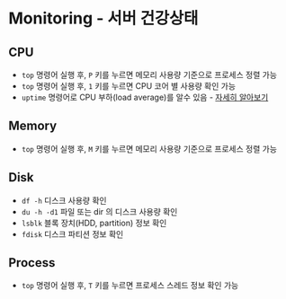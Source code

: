 # Monitoring - 서버 건강상태

## CPU

- `top` 명령어 실행 후, `P` 키를 누르면 메모리 사용량 기준으로 프로세스 정렬 가능
- `top` 명령어 실행 후, `1` 키를 누르면 CPU 코어 별 사용량 확인 가능
- `uptime` 명령어로 CPU 부하(load average)를 알수 있음 - [자세히 알아보기](/docs/uptime.md)

## Memory

- `top` 명령어 실행 후, `M` 키를 누르면 메모리 사용량 기준으로 프로세스 정렬 가능

## Disk

- `df -h` 디스크 사용량 확인
- `du -h -d1` 파일 또는 dir 의 디스크 사용량 확인
- `lsblk` 블록 장치(HDD, partition) 정보 확인
- `fdisk` 디스크 파티션 정보 확인

## Process

- `top` 명령어 실행 후, `T` 키를 누르면 프로세스 스레드 정보 확인 가능

